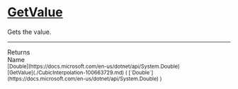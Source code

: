 # [GetValue](./CubicInterpolation-100663729.md)

Gets the value.
<br>
<hr>
Returns<img width=550/>Name
<br>
<sub>[Double](https://docs.microsoft.com/en-us/dotnet/api/System.Double)</sub><img width=500/><sub>[GetValue](./CubicInterpolation-100663729.md) ( [`Double`](https://docs.microsoft.com/en-us/dotnet/api/System.Double) )</sub><br>


